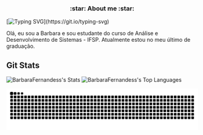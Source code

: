 <p align="justify">
  <h3 align="center">:star: About me :star: </h3>
</p>

[![Typing SVG](https://readme-typing-svg.herokuapp.com?font=Fira+Code&weight=700&pause=1000&color=F700E1&random=false&width=435&lines=Ol%C3%A1%2C+eu+sou+a+Barbara!)](https://git.io/typing-svg)

<p>Olá, eu sou a Barbara e sou estudante do curso de Análise e Desenvolvimento de Sistemas - IFSP. Atualmente estou no meu último de graduação.</p>


## Git Stats

![BarbaraFernandess's Stats](https://github-readme-stats.vercel.app/api?username=BarbaraFernandess&theme=synthwave&show_icons=true&hide_border=true&count_private=true)
![BarbaraFernandess's Top Languages](https://github-readme-stats.vercel.app/api/top-langs/?username=BarbaraFernandess&theme=synthwave&show_icons=true&hide_border=true&layout=compact)





<picture>
  <source media="(prefers-color-scheme: dark)" srcset="https://raw.githubusercontent.com/BarbaraFernandess/BarbaraFernandess/output/github-contribution-grid-snake-dark.svg">
  <source media="(prefers-color-scheme: light)" srcset="https://raw.githubusercontent.com/BarbaraFernandess/BarbaraFernandess/output/github-contribution-grid-snake.svg">
  <img alt="github contribution grid snake animation" src="https://raw.githubusercontent.com/BarbaraFernandess/BarbaraFernandess/output/github-contribution-grid-snake.svg">
</picture>
<br><br>
